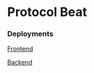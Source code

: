 # Protocol Beat

### Deployments

[Frontend](https://protocolbeat-frontend.vercel.app/)

[Backend](https://protocolbeat.herokuapp.com/health)
